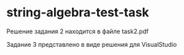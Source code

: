 # string-algebra-test-task

Решение задания 2 находится в файле task2.pdf

Задание 3 представлено в виде решения для VisualStudio
